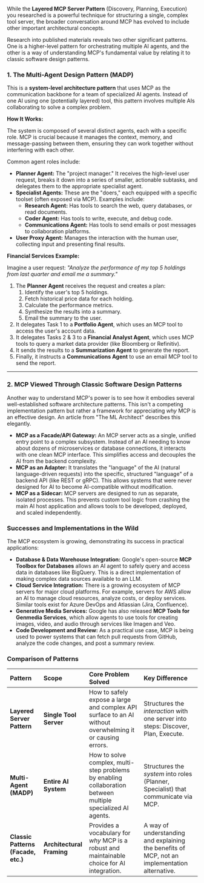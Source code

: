 While the **Layered MCP Server Pattern** (Discovery, Planning, Execution) you researched is a powerful technique for structuring a single, complex tool server, the broader conversation around MCP has evolved to include other important architectural concepts.

Research into published materials reveals two other significant patterns. One is a higher-level pattern for orchestrating multiple AI agents, and the other is a way of understanding MCP's fundamental value by relating it to classic software design patterns.

### 1. The Multi-Agent Design Pattern (MADP)

This is a **system-level architecture pattern** that uses MCP as the communication backbone for a team of specialized AI agents. Instead of one AI using one (potentially layered) tool, this pattern involves multiple AIs collaborating to solve a complex problem.

**How It Works:**

The system is composed of several distinct agents, each with a specific role. MCP is crucial because it manages the context, memory, and message-passing between them, ensuring they can work together without interfering with each other.

Common agent roles include:

*   **Planner Agent:** The "project manager." It receives the high-level user request, breaks it down into a series of smaller, actionable subtasks, and delegates them to the appropriate specialist agent.
*   **Specialist Agents:** These are the "doers," each equipped with a specific toolset (often exposed via MCP). Examples include:
    *   **Research Agent:** Has tools to search the web, query databases, or read documents.
    *   **Coder Agent:** Has tools to write, execute, and debug code.
    *   **Communications Agent:** Has tools to send emails or post messages to collaboration platforms.
*   **User Proxy Agent:** Manages the interaction with the human user, collecting input and presenting final results.

**Financial Services Example:**

Imagine a user request: *"Analyze the performance of my top 5 holdings from last quarter and email me a summary."*

1.  The **Planner Agent** receives the request and creates a plan:
    1.  Identify the user's top 5 holdings.
    2.  Fetch historical price data for each holding.
    3.  Calculate the performance metrics.
    4.  Synthesize the results into a summary.
    5.  Email the summary to the user.
2.  It delegates Task 1 to a **Portfolio Agent**, which uses an MCP tool to access the user's account data.
3.  It delegates Tasks 2 & 3 to a **Financial Analyst Agent**, which uses MCP tools to query a market data provider (like Bloomberg or Refinitiv).
4.  It sends the results to a **Summarization Agent** to generate the report.
5.  Finally, it instructs a **Communications Agent** to use an email MCP tool to send the report.

---

### 2. MCP Viewed Through Classic Software Design Patterns

Another way to understand MCP's power is to see how it embodies several well-established software architecture patterns. This isn't a competing implementation pattern but rather a framework for appreciating *why* MCP is an effective design. An article from "The ML Architect" describes this elegantly.

*   **MCP as a Facade/API Gateway:** An MCP server acts as a single, unified entry point to a complex subsystem. Instead of an AI needing to know about dozens of microservices or database connections, it interacts with one clean MCP interface. This simplifies access and decouples the AI from the backend complexity.
*   **MCP as an Adapter:** It translates the "language" of the AI (natural language-driven requests) into the specific, structured "language" of a backend API (like REST or gRPC). This allows systems that were never designed for AI to become AI-compatible without modification.
*   **MCP as a Sidecar:** MCP servers are designed to run as separate, isolated processes. This prevents custom tool logic from crashing the main AI host application and allows tools to be developed, deployed, and scaled independently.

### Successes and Implementations in the Wild

The MCP ecosystem is growing, demonstrating its success in practical applications:

*   **Database & Data Warehouse Integration:** Google's open-source **MCP Toolbox for Databases** allows an AI agent to safely query and access data in databases like BigQuery. This is a direct implementation of making complex data sources available to an LLM.
*   **Cloud Service Integration:** There is a growing ecosystem of MCP servers for major cloud platforms. For example, servers for AWS allow an AI to manage cloud resources, analyze costs, or deploy services. Similar tools exist for Azure DevOps and Atlassian (Jira, Confluence).
*   **Generative Media Services:** Google has also released **MCP Tools for Genmedia Services**, which allow agents to use tools for creating images, video, and audio through services like Imagen and Veo.
*   **Code Development and Review:** As a practical use case, MCP is being used to power systems that can fetch pull requests from GitHub, analyze the code changes, and post a summary review.

### Comparison of Patterns

| Pattern | Scope | Core Problem Solved | Key Difference |
| :--- | :--- | :--- | :--- |
| **Layered Server Pattern** | **Single Tool Server** | How to safely expose a large and complex API surface to an AI without overwhelming it or causing errors. | Structures the *interaction* with one server into steps: Discover, Plan, Execute. |
| **Multi-Agent (MADP)** | **Entire AI System** | How to solve complex, multi-step problems by enabling collaboration between multiple specialized AI agents. | Structures the *system* into roles (Planner, Specialist) that communicate via MCP. |
| **Classic Patterns (Facade, etc.)** | **Architectural Framing** | Provides a vocabulary for *why* MCP is a robust and maintainable choice for AI integration. | A way of understanding and explaining the benefits of MCP, not an implementation alternative. |